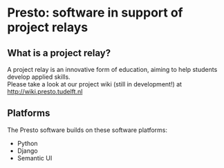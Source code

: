 # Presto: software in support of project relays

## What is a project relay?
A project relay is an innovative form of education, aiming to help students develop applied skills.    
Please take a look at our project wiki (still in development!) at http://wiki.presto.tudelft.nl

## Platforms
The Presto software builds on these software platforms:

* Python
* Django
* Semantic UI
